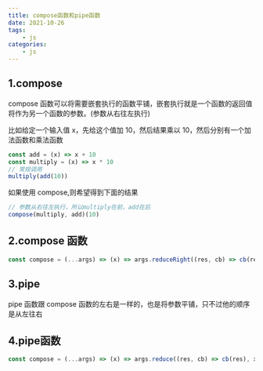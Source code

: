```yaml
---
title: compose函数和pipe函数
date: 2021-10-26
tags:
    - js
categories:
    - js
---
```


## 1.compose

compose 函数可以将需要嵌套执行的函数平铺，嵌套执行就是一个函数的返回值将作为另一个函数的参数。(参数从右往左执行)

比如给定一个输入值 x，先给这个值加 10，然后结果乘以 10，然后分别有一个加法函数和乘法函数

```js
const add = (x) => x + 10
const multiply = (x) => x * 10
// 常规调用
multiply(add(10))
```

如果使用 compose,则希望得到下面的结果

```js
// 参数从右往左执行，所以multiply在前，add在后
compose(multiply, add)(10)
```

## 2.compose 函数

```js
const compose = (...args) => (x) => args.reduceRight((res, cb) => cb(res), x)
```

## 3.pipe

pipe 函数跟 compose 函数的左右是一样的，也是将参数平铺，只不过他的顺序是从左往右

## 4.pipe函数

```js
const compose = (...args) => (x) => args.reduce((res, cb) => cb(res), x)
```
